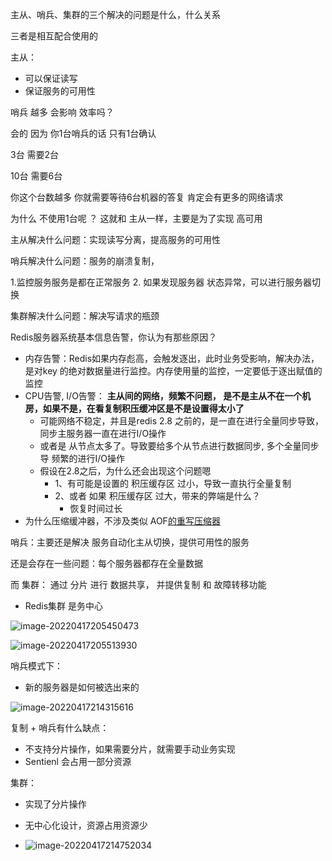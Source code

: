 主从、哨兵、集群的三个解决的问题是什么，什么关系

三者是相互配合使用的

主从：

- 可以保证读写
- 保证服务的可用性



哨兵 越多  会影响 效率吗？ 

会的 因为 你1台哨兵的话 只有1台确认

3台 需要2台

10台 需要6台

你这个台数越多 你就需要等待6台机器的答复 肯定会有更多的网络请求

为什么 不使用1台呢 ？ 这就和 主从一样，主要是为了实现 高可用



主从解决什么问题：实现读写分离，提高服务的可用性

哨兵解决什么问题：服务的崩溃复制，

1.监控服务服务是都在正常服务  2. 如果发现服务器 状态异常，可以进行服务器切换

集群解决什么问题：解决写请求的瓶颈



Redis服务器系统基本信息告警，你认为有那些原因？

-  内存告警：Redis如果内存彪高，会触发逐出，此时业务受影响，解决办法，是对key 的绝对数据量进行监控。内存使用量的监控，一定要低于逐出赋值的监控
- CPU告警, I/O告警： **主从间的网络，频繁不问题， 是不是主从不在一个机房，如果不是，在看复制积压缓冲区是不是设置得太小了**
  - 可能网络不稳定，并且是redis 2.8 之前的，是一直在进行全量同步导致，同步主服务器一直在进行I/O操作
  - 或者是 从节点太多了。导致要给多个从节点进行数据同步, 多个全量同步导 频繁的进行I/O操作
  - 假设在2.8之后，为什么还会出现这个问题嗯
    - 1、有可能是设置的 积压缓存区 过小，导致一直执行全量复制
    - 2、或者 如果 积压缓存区 过大，带来的弊端是什么？
      - 恢复时间过长
- 为什么压缩缓冲器，不涉及类似 AOF<u>的重写压缩器</u>



哨兵：主要还是解决 服务自动化主从切换，提供可用性的服务

还是会存在一些问题：每个服务器都存在全量数据

而 集群： 通过 分片 进行 数据共享， 并提供复制 和 故障转移功能

- Redis集群 是务中心

![image-20220417205450473](/Users/shiding/Documents/study-notes/Redis/images/image-20220417205450473.png)

![image-20220417205513930](/Users/shiding/Documents/study-notes/Redis/images/image-20220417205513930.png)





哨兵模式下：

- 新的服务器是如何被选出来的





![image-20220417214315616](/Users/shiding/Documents/study-notes/Redis/images/image-20220417214315616.png)



复制 + 哨兵有什么缺点：

- 不支持分片操作，如果需要分片，就需要手动业务实现
- Sentienl 会占用一部分资源



集群：

- 实现了分片操作
- 无中心化设计，资源占用资源少



- ![image-20220417214752034](/Users/shiding/Documents/study-notes/Redis/images/image-20220417214752034.png)

